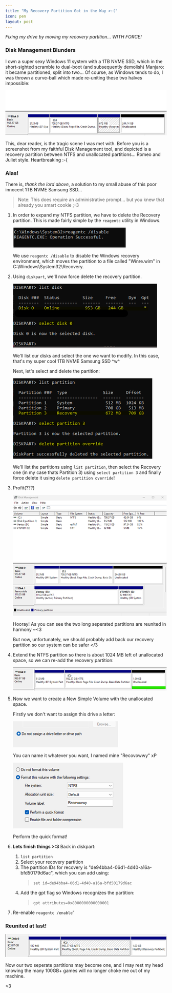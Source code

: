 ```yaml
---
title: "My Recovery Partition Got in the Way >:("
icon: pen
layout: post
---
```


*Fixing my drive by moving my recovery partition... WITH FORCE!*

### Disk Management Blunders

I own a super sexy Windows 11 system with a 1TB NVME SSD, which in the short-sighted scramble to dual-boot (and subsequently demolish) Manjaro: it became partitioned, split into two... Of course, as Windows tends to do, I was thrown a curve-ball which made re-uniting these two halves impossible:

![A tragic screenshot from my Disk Management tool, depicting a recovery partition between NTFS and unallocated partitions.](/assets/dm_screenie.png)

This, dear reader, is the tragic scene I was met with. Before you is a screenshot from my faithful Disk Management tool, and depicted is a recovery partition between NTFS and unallocated partitions... Romeo and Juliet style. Heartbreaking :-{

### Alas!

There is, *thank the lord above*, a solution to my small abuse of this poor innocent 1TB NVME Samsung SSD...

> Note: This does require an administrative prompt... but you knew that already you smart cookie ;-3

1. In order to expand my NTFS partition, we have to delete the Recovery partition. This is made fairly simple by the `reagentc` utility in Windows.

    ![Screenshot showing a Windows command prompt with "reagentc /disable" being ran](/assets/reagentc_screenie.png)

    We use `reagentc /disable` to disable the Windows recovery environment, which moves the partition to a file called "Winre.wim" in C:\Windows\System32\Recovery. 

2. Using `diskpart`, we'll now force delete the recovery partition.

    ![Screenshot showing a Windows command prompt running "diskpart" utility, with the commands "list disk", and "select disk 0".](/assets/diskpart_1_screenie.png)

    We'll list our disks and select the one we want to modify. In this case, that's my super cool 1TB NVME Samsung SSD ^w^

    Next, let's select and delete the partition:

    ![Screenshot showing a Windows command prompt running "diskpart" utility, with the commands "list partition", "select partition 3" and "delete partition overide".](/assets/diskpart_2_screenie.png)

    We'll list the partitions using `list partition`, then select the Recovery one (in my case thats Partition 3) using `select partition 3` and finally force delete it using `delete partition override`! 

3. Profit(???)

    ![Screenshot showing a Windows command prompt running "diskpart" utility, with the commands "list partition", "select partition 3" and "delete partition overide".](/assets/dm_done_screenie.png)

    Hooray! As you can see the two long seperated partitions are reunited in harmony ~<3

    But now, unfortunately, we should probably add back our recovery partition so our system can be safer </3

4. Extend the NTFS partition so there is about 1024 MB left of unallocated space, so we can re-add the recovery partition:

    ![](/assets/dm_new_screenie.png)

5. Now we want to create a New Simple Volume with the unallocated space.

    Firstly we don't want to assign this drive a letter:

    ![](/assets/dm_dont.png)

    You can name it whatever you want, I named mine "Recovowwy" xP

    ![](/assets/dm_recovowwy.png)

    Perform the quick format!


6. **Lets finish things >:3** Back in diskpart:

    1. `list partition`
    2. Select your recovery partition
    3. The partition IDs for recovery is "de94bba4-06d1-4d40-a16a-bfd50179d6ac", which you can add using:
        > `set id=de94bba4-06d1-4d40-a16a-bfd50179d6ac`
    3. Add the gpt flag so Windows recognizes the partition:
        > `gpt attributes=0x8000000000000001`

7. Re-enable `reagentc /enable`'

### Reunited at last!

![](/assets/dm_finale.png)

Now our two seperate partitions may become one, and I may rest my head knowing the many 100GB+ games will no longer choke me out of my machine.

<3